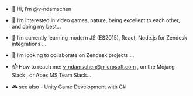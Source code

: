 - 👋 Hi, I’m @v-ndamschen
- 👀 I’m interested in video games, nature, being excellent to each other, and doing my best...
- 🌱 I’m currently learning modern JS (ES2015), React, Node.js for Zendesk integrations ...
- 💞️ I’m looking to collaborate on Zendesk projects ...
- 📫 How to reach me: v-ndamschen@microsoft.com , on the Mojang Slack , or Apex MS Team Slack...

- 🎮 see also - Unity Game Development with C#

<!---
v-ndamschen/v-ndamschen is a ✨ special ✨ repository because its `README.md` (this file) appears on your GitHub profile.
You can click the Preview link to take a look at your changes.
--->
